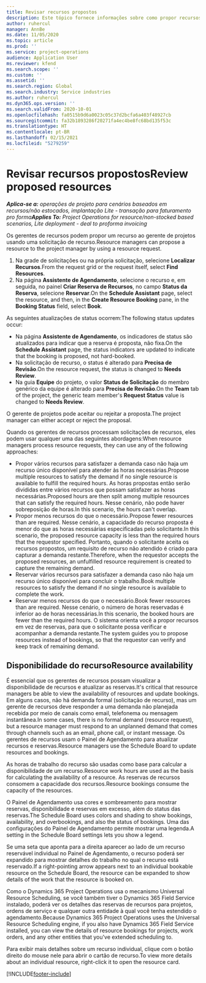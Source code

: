 ```yaml
---
title: Revisar recursos propostos
description: Este tópico fornece informações sobre como propor recursos de projeto.
author: ruhercul
manager: AnnBe
ms.date: 11/05/2020
ms.topic: article
ms.prod: ''
ms.service: project-operations
audience: Application User
ms.reviewer: kfend
ms.search.scope: ''
ms.custom: ''
ms.assetid: ''
ms.search.region: Global
ms.search.industry: Service industries
ms.author: ruhercul
ms.dyn365.ops.version: ''
ms.search.validFrom: 2020-10-01
ms.openlocfilehash: fa0515b9d6a0023c05c37d2bcfa6a403f48927cb
ms.sourcegitcommit: fa32b1893286f20271fa4ec4be8fc68bd135f53c
ms.translationtype: HT
ms.contentlocale: pt-BR
ms.lasthandoff: 02/15/2021
ms.locfileid: "5279259"
---
```

# <a name="review-proposed-resources"></a><span data-ttu-id="f67bf-103">Revisar recursos propostos</span><span class="sxs-lookup"><span data-stu-id="f67bf-103">Review proposed resources</span></span>

<span data-ttu-id="f67bf-104">_**Aplica-se a:** operações de projeto para cenários baseados em recursos/não estocados, implantação Lite - transação para faturamento pro forma_</span><span class="sxs-lookup"><span data-stu-id="f67bf-104">_**Applies To:** Project Operations for resource/non-stocked based scenarios, Lite deployment - deal to proforma invoicing_</span></span>

<span data-ttu-id="f67bf-105">Os gerentes de recursos podem propor um recurso ao gerente de projetos usando uma solicitação de recurso.</span><span class="sxs-lookup"><span data-stu-id="f67bf-105">Resource managers can propose a resource to the project manager by using a resource request.</span></span>

1. <span data-ttu-id="f67bf-106">Na grade de solicitações ou na própria solicitação, selecione **Localizar Recursos**.</span><span class="sxs-lookup"><span data-stu-id="f67bf-106">From the request grid or the request itself, select **Find Resources**.</span></span>
2. <span data-ttu-id="f67bf-107">Na página **Assistente de Agendamento**, selecione o recurso e, em seguida, no painel **Criar Reserva de Recursos**, no campo **Status da Reserva**, selecione **Reservar**.</span><span class="sxs-lookup"><span data-stu-id="f67bf-107">On the **Schedule Assistant** page, select the resource, and then, in the **Create Resource Booking** pane, in the **Booking Status** field, select **Book**.</span></span>

<span data-ttu-id="f67bf-108">As seguintes atualizações de status ocorrem:</span><span class="sxs-lookup"><span data-stu-id="f67bf-108">The following status updates occur:</span></span>

- <span data-ttu-id="f67bf-109">Na página **Assistente de Agendamento**, os indicadores de status são atualizados para indicar que a reserva é proposta, não fixa.</span><span class="sxs-lookup"><span data-stu-id="f67bf-109">On the **Schedule Assistant** page, the status indicators are updated to indicate that the booking is proposed, not hard-booked.</span></span>
- <span data-ttu-id="f67bf-110">Na solicitação de recurso, o status é alterado para **Precisa de Revisão**.</span><span class="sxs-lookup"><span data-stu-id="f67bf-110">On the resource request, the status is changed to **Needs Review**.</span></span>
- <span data-ttu-id="f67bf-111">Na guia **Equipe** do projeto, o valor **Status de Solicitação** do membro genérico da equipe é alterado para **Precisa de Revisão**.</span><span class="sxs-lookup"><span data-stu-id="f67bf-111">On the **Team** tab of the project, the generic team member's **Request Status** value is changed to **Needs Review**.</span></span>

<span data-ttu-id="f67bf-112">O gerente de projetos pode aceitar ou rejeitar a proposta.</span><span class="sxs-lookup"><span data-stu-id="f67bf-112">The project manager can either accept or reject the proposal.</span></span>

<span data-ttu-id="f67bf-113">Quando os gerentes de recursos processam solicitações de recursos, eles podem usar qualquer uma das seguintes abordagens:</span><span class="sxs-lookup"><span data-stu-id="f67bf-113">When resource managers process resource requests, they can use any of the following approaches:</span></span>

- <span data-ttu-id="f67bf-114">Propor vários recursos para satisfazer a demanda caso não haja um recurso único disponível para atender às horas necessárias.</span><span class="sxs-lookup"><span data-stu-id="f67bf-114">Propose multiple resources to satisfy the demand if no single resource is available to fulfill the required hours.</span></span> <span data-ttu-id="f67bf-115">As horas propostas então serão divididas entre vários recursos que possam satisfazer as horas necessárias.</span><span class="sxs-lookup"><span data-stu-id="f67bf-115">Proposed hours are then split among multiple resources that can satisfy the required hours.</span></span> <span data-ttu-id="f67bf-116">Nesse cenário, não pode haver sobreposição de horas.</span><span class="sxs-lookup"><span data-stu-id="f67bf-116">In this scenario, the hours can't overlap.</span></span>
- <span data-ttu-id="f67bf-117">Propor menos recursos do que o necessário.</span><span class="sxs-lookup"><span data-stu-id="f67bf-117">Propose fewer resources than are required.</span></span> <span data-ttu-id="f67bf-118">Nesse cenário, a capacidade do recurso proposta é menor do que as horas necessárias especificadas pelo solicitante.</span><span class="sxs-lookup"><span data-stu-id="f67bf-118">In this scenario, the proposed resource capacity is less than the required hours that the requestor specified.</span></span> <span data-ttu-id="f67bf-119">Portanto, quando o solicitante aceita os recursos propostos, um requisito de recurso não atendido é criado para capturar a demanda restante.</span><span class="sxs-lookup"><span data-stu-id="f67bf-119">Therefore, when the requestor accepts the proposed resources, an unfulfilled resource requirement is created to capture the remaining demand.</span></span>
- <span data-ttu-id="f67bf-120">Reservar vários recursos para satisfazer a demanda caso não haja um recurso único disponível para concluir o trabalho.</span><span class="sxs-lookup"><span data-stu-id="f67bf-120">Book multiple resources to satisfy the demand if no single resource is available to complete the work.</span></span>
- <span data-ttu-id="f67bf-121">Reservar menos recursos do que o necessário.</span><span class="sxs-lookup"><span data-stu-id="f67bf-121">Book fewer resources than are required.</span></span> <span data-ttu-id="f67bf-122">Nesse cenário, o número de horas reservadas é inferior ao de horas necessárias.</span><span class="sxs-lookup"><span data-stu-id="f67bf-122">In this scenario, the booked hours are fewer than the required hours.</span></span> <span data-ttu-id="f67bf-123">O sistema orienta você a propor recursos em vez de reservas, para que o solicitante possa verificar e acompanhar a demanda restante.</span><span class="sxs-lookup"><span data-stu-id="f67bf-123">The system guides you to propose resources instead of bookings, so that the requestor can verify and keep track of remaining demand.</span></span>

## <a name="resource-availability"></a><span data-ttu-id="f67bf-124">Disponibilidade do recurso</span><span class="sxs-lookup"><span data-stu-id="f67bf-124">Resource availability</span></span>

<span data-ttu-id="f67bf-125">É essencial que os gerentes de recursos possam visualizar a disponibilidade de recursos e atualizar as reservas.</span><span class="sxs-lookup"><span data-stu-id="f67bf-125">It's critical that resource managers be able to view the availability of resources and update bookings.</span></span> <span data-ttu-id="f67bf-126">Em alguns casos, não há demanda formal (solicitação de recurso), mas um gerente de recursos deve responder a uma demanda não planejada recebida por meio de canais como email, telefonema ou mensagem instantânea.</span><span class="sxs-lookup"><span data-stu-id="f67bf-126">In some cases, there is no formal demand (resource request), but a resource manager must respond to an unplanned demand that comes through channels such as an email, phone call, or instant message.</span></span> <span data-ttu-id="f67bf-127">Os gerentes de recursos usam o Painel de Agendamento para atualizar recursos e reservas.</span><span class="sxs-lookup"><span data-stu-id="f67bf-127">Resource managers use the Schedule Board to update resources and bookings.</span></span>

<span data-ttu-id="f67bf-128">As horas de trabalho do recurso são usadas como base para calcular a disponibilidade de um recurso.</span><span class="sxs-lookup"><span data-stu-id="f67bf-128">Resource work hours are used as the basis for calculating the availability of a resource.</span></span> <span data-ttu-id="f67bf-129">As reservas de recursos consomem a capacidade dos recursos.</span><span class="sxs-lookup"><span data-stu-id="f67bf-129">Resource bookings consume the capacity of the resources.</span></span>

<span data-ttu-id="f67bf-130">O Painel de Agendamento usa cores e sombreamento para mostrar reservas, disponibilidade e reservas em excesso, além do status das reservas.</span><span class="sxs-lookup"><span data-stu-id="f67bf-130">The Schedule Board uses colors and shading to show bookings, availability, and overbookings, and also the status of bookings.</span></span> <span data-ttu-id="f67bf-131">Uma das configurações do Painel de Agendamento permite mostrar uma legenda.</span><span class="sxs-lookup"><span data-stu-id="f67bf-131">A setting in the Schedule Board settings lets you show a legend.</span></span>

<span data-ttu-id="f67bf-132">Se uma seta que aponta para a direita aparecer ao lado de um recurso reservável individual no Painel de Agendamento, o recurso poderá ser expandido para mostrar detalhes do trabalho no qual o recurso está reservado.</span><span class="sxs-lookup"><span data-stu-id="f67bf-132">If a right-pointing arrow appears next to an individual bookable resource on the Schedule Board, the resource can be expanded to show details of the work that the resource is booked on.</span></span>

<span data-ttu-id="f67bf-133">Como o Dynamics 365 Project Operations usa o mecanismo Universal Resource Scheduling, se você também tiver o Dynamics 365 Field Service instalado, poderá ver os detalhes das reservas de recursos para projetos, ordens de serviço e qualquer outra entidade à qual você tenha estendido o agendamento.</span><span class="sxs-lookup"><span data-stu-id="f67bf-133">Because Dynamics 365 Project Operations uses the Universal Resource Scheduling engine, if you also have Dynamics 365 Field Service installed, you can view the details of resource bookings for projects, work orders, and any other entities that you've extended scheduling to.</span></span>

<span data-ttu-id="f67bf-134">Para exibir mais detalhes sobre um recurso individual, clique com o botão direito do mouse nele para abrir o cartão de recurso.</span><span class="sxs-lookup"><span data-stu-id="f67bf-134">To view more details about an individual resource, right-click it to open the resource card.</span></span>



[!INCLUDE[footer-include](../includes/footer-banner.md)]